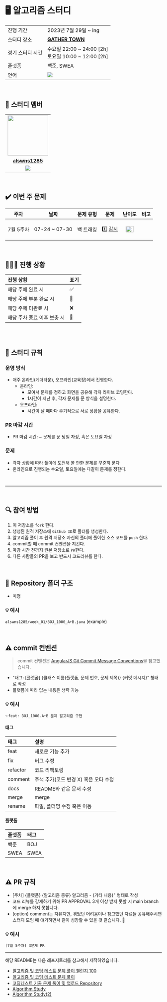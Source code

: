 # 🖥 알고리즘 스터디

<table>
  <tr>
    <td>진행 기간</td>
    <td>2023년 7월 29일 ~ ing </td>
  </tr>
  <tr>
    <td>스터디 장소</td>
    <td><a href="https://app.gather.town/app/3OAgSQDPNpVJ338V/ssafyStudy"><b>GATHER TOWN</b></a></td>
  </tr>
  <tr>
    <td>정기 스터디 시간</td>
    <td>수요일 22:00 ~ 24:00 [2h]<br>토요일 10:00 ~ 12:00 [2h]</td>
  </tr>
  <tr>
    <td>플랫폼</td>
    <td>백준, SWEA</td>
  </tr>
  <tr>
    <td>언어</td>
    <td><img src="https://img.shields.io/badge/Java-007396.svg?&style=for-the-badge&logo=Java&logoColor=white"> 
    </td>
  </tr>
</table>

<br/>

## 🤖 스터디 멤버

<table>
 <tr>
    <td align="center"><a href="https://github.com/alswns1285"><img src="https://avatars.githubusercontent.com/alswns1285" width="130px;" alt=""></a></td>
    <!-- <td align="center"><a href="https://github.com/HyowonSin"><img src="https://avatars.githubusercontent.com/HyowonSin" width="130px;" alt=""></a></td>
    <td align="center"><a href="https://github.com/jaea-kim"><img src="https://avatars.githubusercontent.com/jaea-kim" width="130px;" alt=""></a></td>
    <td align="center"><a href="https://github.com/JeonHyoChang"><img src="https://avatars.githubusercontent.com/JeonHyoChang" width="130px;" alt=""></a></td> -->
  </tr>
  <tr>
    <td align="center"><a href="https://github.com/alswns1285"><b>alswns1285</b></a></td>
    <!-- <td align="center"><a href="https://github.com/HyowonSin"><b>HyowonSin</b></a></td>
    <td align="center"><a href="https://github.com/jaea-kim"><b>jaea-kim</b></a></td>
    <td align="center"><a href="https://github.com/JeonHyoChang"><b>JeonHyoChang</b></a></td> -->
  </tr>
  <tr> 
    <td align="center"><img src="https://img.shields.io/badge/Java-007396.svg?&style=for-the-badge&logo=Java&logoColor=white"></td>
    <!-- <td align="center"><img src="https://img.shields.io/badge/Java-007396?style=for-the-badge&logo=java&logoColor=white"><br/><img src="https://img.shields.io/badge/Python-3776AB?style=for-the-badge&logo=python&logoColor=white"></td>
    <td align="center"><img src="https://img.shields.io/badge/Java-007396?style=for-the-badge&logo=java&logoColor=white"><br/><img src="https://img.shields.io/badge/Python-3776AB?style=for-the-badge&logo=python&logoColor=white"></td>
    <td align="center"><img src="https://img.shields.io/badge/Java-007396?style=for-the-badge&logo=java&logoColor=white"><br/><img src="https://img.shields.io/badge/Python-3776AB?style=for-the-badge&logo=python&logoColor=white"></td> -->
  </tr> 
</table>

<br/>

## ✔️ 이번 주 문제

| 주차 | 날짜 | 문제 유형 | 문제 | 난이도 | 비고 |
|:---:|:---:|:---:|:---:|:---:|:---:|
| 7월 5주차 | 07-24 ~ 07-30 | 백 트래킹 | <p align=left> 1️⃣ [감시](https://www.acmicpc.net/problem/15683)  | <img height="20px" width="25px" src="https://static.solved.ac/tier_small/12.svg"/> | <br><br> |


<br/>

## 🧑🏻‍💻 진행 상황

| 진행 상황            | 표기  |
|:-----------------|:----|
| 해당 주에 완료 시       | ✅   |
| 해당 주에 부분 완료 시    | 🔢  |
| 해당 주에 미완료 시      | ❌   |
| 해당 주차 종료 이후 보충 시 | 🔺  |

<br>

<!-- |   주차    |      날짜       | jinny-l | HyowonSin | jaea-kim | JeonHyoChang | Gwonwoo-Nam |
|:-------:|:-------------:|:-------:|:---------:|:--------:|:------------:|:-----------:|
| week_01 | 02-20 ~ 02-26 |    ✅    |     ✅     |    ✅     |      ✅      |   중도 합류   |
| week_02 | 02-27 ~ 03-05 |    ✅    |     ✅     |    ✅     |      ✅      |      ✅     |
| week_03 | 03-06 ~ 03-12 |    ✅    |     🔺     |    ✅     |      ✅      |      ✅     |
| week_04 | 03-13 ~ 03-19 |    ✅    |     ✅     |    🔺     |      ✅      |      ✅     |
| week_05 | 03-20 ~ 03-26 |    ✅    |     🔺     |    ✅     |      ✅      |      ✅     |
| week_06 | 03-27 ~ 04-02 |    2️⃣    |     ❌     |    🔺     |      🔺      |      ✅     |
| week_07 | 04-03 ~ 04-09 |   방학    |    방학    |    방학    |      방학     |     방학     |
| week_08 | 04-10 ~ 04-16 |    2️⃣    |     ✅     |    ✅     |      ✅      |      ✅     |
| week_09 | 04-17 ~ 04-23 |    ✅    |     ✅     |    ✅     |      ✅      |      ✅     |
| week_10 | 04-24 ~ 04-30 |    ✅    |     ✅     |    3️⃣     |      ✅      |      ✅     |
| week_11 | 05-01 ~ 05-07 |   방학    |    방학    |    방학    |      방학     |     방학     |
| week_12 | 05-08 ~ 05-14 |   방학    |    방학    |    방학    |      방학     |     방학     |
| week_13 | 05-15 ~ 05-21 |    2️⃣    |     ✅     |    ✅     |      3️⃣      |   면접 준비   |
| week_14 | 05-22 ~ 05-28 |    3️⃣    |     3️⃣     |    2️⃣     |      3️⃣      |   면접 준비   |
| week_15 | 05-29 ~ 06-04 |    ✅    |     ✅     |    ❌     |      ✅      |   면접 준비   |
| week_16 | 06-05 ~ 06-11 |    ✅    |     2️⃣     |    2️⃣     |      ✅      |   면접 준비   |
| week_17 | 06-12 ~ 06-18 |   방학    |    방학    |    방학    |      방학     |     방학     |
| week_18 | 06-19 ~ 06-25 |   방학    |    방학    |    방학    |      방학     |     방학     |
| week_19 | 06-26 ~ 07-02 |   방학    |    방학    |    방학    |      방학     |     방학     |
| week_20 | 07-03 ~ 07-09 |   2️⃣    |     ❌     |    2️⃣     |      2️⃣     |      ❌    |
| week_21 | 07-10 ~ 07-16 |   1️⃣    |     ❌     |    ❌    |       ❌     |      ❌    |
| week_22 | 07-17 ~ 07-23 |        |          |         |            |      |
| week_23 | 07-24 ~ 07-30 |        |          |         |            |      | -->


<br/>

## 📌 스터디 규칙

### 운영 방식

- 매주 온라인(게더타운), 오프라인(교육장)에서 진행한다.
    - 온라인:
        - 모여서 문제를 정하고 화면을 공유해 각자 라이브 코딩한다.
        - 1시간이 지난 후, 각자 문제를 푼 방식을 설명한다.
    - 오프라인:
        - 시간이 날 때마다 주기적으로 서로 상황을 공유한다.

### PR 마감 시간

- PR 마감 시간: ~ 문제를 푼 당일 자정, 혹은 토요일 자정

### 문제

- 각자 상황에 따라 풀이에 도전해 볼 만한 문제를 꾸준히 푼다
- 온라인으로 진행되는 수요일, 토요일에는 다같이 문제를 정한다.

<br/>

<!-- ## 🗓 일정표(매주 5 문제) -->
<!-- <br>
<details>
  <summary>일정표 열기</summary>
 
| 주차 | 날짜 | 문제 유형 | 문제 | 난이도 | 비고 |
|:---:|:---:|:---:|:---:|:---:|:---:|
| week_01 | 02-20 ~ 02-26 | Brute Force | <p align=left> 1️⃣ [분해합](https://www.acmicpc.net/problem/2231) <br> 2️⃣ [일곱 난쟁이](https://www.acmicpc.net/problem/2309) <br> 3️⃣ [체스판 다시 칠하기](https://www.acmicpc.net/problem/1018) <br> 4️⃣ [한수](https://www.acmicpc.net/problem/1065) <br> 5️⃣ [숫자 정사각형](https://www.acmicpc.net/problem/1051) </p> | <img height="20px" width="25px" src="https://static.solved.ac/tier_small/4.svg"/> <br> <img height="20px" width="25px" src="https://static.solved.ac/tier_small/5.svg"/> <br> <img height="20px" width="25px" src="https://static.solved.ac/tier_small/7.svg"/> <br> <img height="20px" width="25px" src="https://static.solved.ac/tier_small/7.svg"/> <br> <img height="20px" width="25px" src="https://static.solved.ac/tier_small/7.svg"/> | <br><br><br><br> |
| week_02 | 02-27 ~ 03-05 | Sort Application | <p align=left> 1️⃣ [세수정렬](https://www.acmicpc.net/problem/2752) <br> 2️⃣ [콘테스트](https://www.acmicpc.net/problem/5576) <br> 3️⃣ [나이순 정렬](https://www.acmicpc.net/problem/10814) <br> 4️⃣ [좌표 정렬하기](https://www.acmicpc.net/problem/11650) <br> 5️⃣ [신입사원](https://www.acmicpc.net/problem/1946) </p> | <img height="20px" width="25px" src="https://static.solved.ac/tier_small/2.svg"/> <br> <img height="20px" width="25px" src="https://static.solved.ac/tier_small/4.svg"/> <br> <img height="20px" width="25px" src="https://static.solved.ac/tier_small/6.svg"/> <br> <img height="20px" width="25px" src="https://static.solved.ac/tier_small/6.svg"/> <br> <img height="20px" width="25px" src="https://static.solved.ac/tier_small/10.svg"/> | <br><br><br><br> |
| week_03 | 03-06 ~ 03-12 | Binary Search | <p align=left> 1️⃣ [정수 제곱근](https://www.acmicpc.net/problem/2417) <br> 2️⃣ [수 찾기](https://www.acmicpc.net/problem/1920) <br> 3️⃣ [게임](https://www.acmicpc.net/problem/1072) <br> 4️⃣ [용돈 관리](https://www.acmicpc.net/problem/6236) <br> 5️⃣ [나무 자르기](https://www.acmicpc.net/problem/2805) </p> | <img height="20px" width="25px" src="https://static.solved.ac/tier_small/7.svg"/> <br> <img height="20px" width="25px" src="https://static.solved.ac/tier_small/7.svg"/> <br> <img height="20px" width="25px" src="https://static.solved.ac/tier_small/8.svg"/> <br> <img height="20px" width="25px" src="https://static.solved.ac/tier_small/9.svg"/> <br> <img height="20px" width="25px" src="https://static.solved.ac/tier_small/9.svg"/> | <br><br><br><br> |
| week_04 | 03-13 ~ 03-19 | Two Pointers | <p align=left> 1️⃣ [배열 합치기](https://www.acmicpc.net/problem/11728) <br> 2️⃣ [주몽](https://www.acmicpc.net/problem/1940) <br> 3️⃣ [두 수의 합](https://www.acmicpc.net/problem/3273) <br> 4️⃣ [회전 초밥](https://www.acmicpc.net/problem/2531) <br> 5️⃣ [두 개의 탑](https://www.acmicpc.net/problem/2118) </p> | <img height="20px" width="25px" src="https://static.solved.ac/tier_small/6.svg"/> <br> <img height="20px" width="25px" src="https://static.solved.ac/tier_small/7.svg"/> <br> <img height="20px" width="25px" src="https://static.solved.ac/tier_small/8.svg"/> <br> <img height="20px" width="25px" src="https://static.solved.ac/tier_small/10.svg"/> <br> <img height="20px" width="25px" src="https://static.solved.ac/tier_small/11.svg"/> | <br><br><br><br> |
| week_05 | 03-20 ~ 03-26 | Graph Search | <p align=left> 1️⃣ [바이러스](https://www.acmicpc.net/problem/2606) <br> 2️⃣ [DFS와 BFS](https://www.acmicpc.net/problem/1260) <br> 3️⃣ [유기농 배추](https://www.acmicpc.net/problem/1012) <br> 4️⃣ [연결 요소의 개수](https://www.acmicpc.net/problem/11724) <br> 5️⃣ [토마토](https://www.acmicpc.net/problem/7576) <br> ➕ [회의실 배정](https://www.acmicpc.net/problem/1931) <br> ➕ [개똥벌레](https://www.acmicpc.net/problem/3020) </p> | <img height="20px" width="25px" src="https://static.solved.ac/tier_small/8.svg"/> <br> <img height="20px" width="25px" src="https://static.solved.ac/tier_small/9.svg"/> <br> <img height="20px" width="25px" src="https://static.solved.ac/tier_small/9.svg"/> <br> <img height="20px" width="25px" src="https://static.solved.ac/tier_small/9.svg"/> <br> <img height="20px" width="25px" src="https://static.solved.ac/tier_small/11.svg"/> <br> <img height="20px" width="25px" src="https://static.solved.ac/tier_small/10.svg"/> <br> <img height="20px" width="25px" src="https://static.solved.ac/tier_small/11.svg"/>| <br><br><br><br><br> 옵션 <br> 옵션 |
| week_06 | 03-27 ~ 04-02 | Tree | <p align=left> 1️⃣ [상근이의 여행](https://www.acmicpc.net/problem/9372) <br> 2️⃣ [부동산 다툼](https://www.acmicpc.net/problem/20364) <br> 3️⃣ [완전 이진 트리](https://www.acmicpc.net/problem/9934) <br> 4️⃣ [트리 순회](https://www.acmicpc.net/problem/1991) <br> 5️⃣ [이진 검색 트리](https://www.acmicpc.net/problem/5639) </p> | <img height="20px" width="25px" src="https://static.solved.ac/tier_small/7.svg"/> <br> <img height="20px" width="25px" src="https://static.solved.ac/tier_small/10.svg"/> <br> <img height="20px" width="25px" src="https://static.solved.ac/tier_small/10.svg"/> <br> <img height="20px" width="25px" src="https://static.solved.ac/tier_small/10.svg"/> <br> <img height="20px" width="25px" src="https://static.solved.ac/tier_small/11.svg"/> | <br><br><br><br> |
| week_07 | 04-03 ~ 04-09 | <br> 방학 <br><br> | X | X | X |
| week_08 | 04-10 ~ 04-16 | Dynamic Programming | <p align=left> 1️⃣ [1, 2, 3 더하기](https://www.acmicpc.net/problem/9095) <br> 2️⃣ [가장 긴 증가하는 부분 수열](https://www.acmicpc.net/problem/11053) <br> 3️⃣ [구간 합 구하기 5](https://www.acmicpc.net/problem/11660) <br> 4️⃣ [RGB거리](https://www.acmicpc.net/problem/1149) <br> 5️⃣ [평범한 배낭](https://www.acmicpc.net/problem/12865) </p> | <img height="20px" width="25px" src="https://static.solved.ac/tier_small/8.svg"/> <br> <img height="20px" width="25px" src="https://static.solved.ac/tier_small/9.svg"/> <br> <img height="20px" width="25px" src="https://static.solved.ac/tier_small/10.svg"/> <br> <img height="20px" width="25px" src="https://static.solved.ac/tier_small/10.svg"/> <br> <img height="20px" width="25px" src="https://static.solved.ac/tier_small/11.svg"/> | <br><br><br><br> |
| week_09 | 04-17 ~ 04-23 | Greedy | <p align=left> 1️⃣ [ATM](https://www.acmicpc.net/problem/11399) <br> 2️⃣ [에너지 드링크](https://www.acmicpc.net/problem/20115) <br> 3️⃣ [민겸 수](https://www.acmicpc.net/problem/21314) <br> 4️⃣ [회의실 배정](https://www.acmicpc.net/problem/1931) <br> 5️⃣ [강의실 배정](https://www.acmicpc.net/problem/11000) </p> | <img height="20px" width="25px" src="https://static.solved.ac/tier_small/7.svg"/> <br> <img height="20px" width="25px" src="https://static.solved.ac/tier_small/8.svg"/> <br> <img height="20px" width="25px" src="https://static.solved.ac/tier_small/9.svg"/> <br> <img height="20px" width="25px" src="https://static.solved.ac/tier_small/10.svg"/> <br> <img height="20px" width="25px" src="https://static.solved.ac/tier_small/11.svg"/> | <br><br><br><br> |
| week_10 | 04-24 ~ 04-30 | String | <p align=left> 1️⃣ [듣보잡](https://www.acmicpc.net/problem/1764) <br> 2️⃣ [파일 정리](https://www.acmicpc.net/problem/20291) <br> 3️⃣ [싸이버개강총회](https://www.acmicpc.net/problem/19583) <br> 4️⃣ [문자열 게임 2](https://www.acmicpc.net/problem/20437) <br> 5️⃣ [회문](https://www.acmicpc.net/problem/17609) </p> | <img height="20px" width="25px" src="https://static.solved.ac/tier_small/7.svg"/> <br> <img height="20px" width="25px" src="https://static.solved.ac/tier_small/8.svg"/> <br> <img height="20px" width="25px" src="https://static.solved.ac/tier_small/9.svg"/> <br> <img height="20px" width="25px" src="https://static.solved.ac/tier_small/11.svg"/> <br> <img height="20px" width="25px" src="https://static.solved.ac/tier_small/11.svg"/> | <br><br><br><br> |
| week_11 | 05-01 ~ 05-07 | 방학 | X | X | X |
| week_12 | 05-08 ~ 05-14 | 방학 | X | X | X |
| week_13 | 05-15 ~ 05-21 | Implementation | <p align=left> 1️⃣ [ZOAC 3](https://www.acmicpc.net/problem/20436) <br> 2️⃣ [달팽이](https://www.acmicpc.net/problem/1913) <br> 3️⃣ [달력](https://www.acmicpc.net/problem/20207) <br> 4️⃣ [ZOAC](https://www.acmicpc.net/problem/16719) <br> 5️⃣ [트리 순회](https://www.acmicpc.net/problem/22856) </p> | <img height="20px" width="25px" src="https://static.solved.ac/tier_small/7.svg"/> <br> <img height="20px" width="25px" src="https://static.solved.ac/tier_small/8.svg"/> <br> <img height="20px" width="25px" src="https://static.solved.ac/tier_small/11.svg"/> <br> <img height="20px" width="25px" src="https://static.solved.ac/tier_small/11.svg"/> <br> <img height="20px" width="25px" src="https://static.solved.ac/tier_small/12.svg"/> | <br><br><br><br> |
| week_14 | 05-22 ~ 05-28 | Divide and conquer | <p align=left> 1️⃣ [색종이 만들기](https://www.acmicpc.net/problem/2630) <br> 2️⃣ [222-풀링](https://www.acmicpc.net/problem/17829) <br> 3️⃣ [Z](https://www.acmicpc.net/problem/1074) <br> 4️⃣ [별 찍기 - 10](https://www.acmicpc.net/problem/2447) <br> 5️⃣ [별 찍기 - 11](https://www.acmicpc.net/problem/2448) </p> | <img height="20px" width="25px" src="https://static.solved.ac/tier_small/9.svg"/> <br> <img height="20px" width="25px" src="https://static.solved.ac/tier_small/9.svg"/> <br> <img height="20px" width="25px" src="https://static.solved.ac/tier_small/10.svg"/> <br> <img height="20px" width="25px" src="https://static.solved.ac/tier_small/11.svg"/> <br> <img height="20px" width="25px" src="https://static.solved.ac/tier_small/12.svg"/> | <br><br><br><br> |
| week_15 | 05-29 ~ 06-04 | Data Structre 1 | <p align=left> 1️⃣ [괄호](https://www.acmicpc.net/problem/9012) <br> 2️⃣ [후위 표기식2](https://www.acmicpc.net/problem/1935) <br> 3️⃣ [탑](https://www.acmicpc.net/problem/2493) </p> | <img height="20px" width="25px" src="https://static.solved.ac/tier_small/7.svg"/> <br> <img height="20px" width="25px" src="https://static.solved.ac/tier_small/8.svg"/> <br> <img height="20px" width="25px" src="https://static.solved.ac/tier_small/11.svg"/> | <br><br> |
| week_16 | 06-05 ~ 06-11 | Data Structre 2 | <p align=left> 1️⃣ [나는야 포켓몬 마스터 이다솜](https://www.acmicpc.net/problem/1620) <br> 2️⃣ [N번째 큰 수](https://www.acmicpc.net/problem/2075) <br> 3️⃣ [이중 우선순위 큐](https://www.acmicpc.net/problem/7662) </p> | <img height="20px" width="25px" src="https://static.solved.ac/tier_small/7.svg"/> <br> <img height="20px" width="25px" src="https://static.solved.ac/tier_small/8.svg"/> <br> <img height="20px" width="25px" src="https://static.solved.ac/tier_small/12.svg"/> | <br><br> |
| week_17 | 06-12 ~ 06-18 | 방학 | X | X | X |
| week_18 | 06-19 ~ 06-25 | 방학 | X | X | X |
| week_19 | 06-26 ~ 07-02 | 방학 | X | X | X |
| week_20 | 07-03 ~ 07-09 | Backtracking | <p align=left> 1️⃣ [N과 M (1)](https://www.acmicpc.net/problem/15649) <br> 2️⃣ [N과 M (9)](https://www.acmicpc.net/problem/15663) <br> 3️⃣ [넴모넴모 (Easy)](https://www.acmicpc.net/problem/14712) </p> | <img height="20px" width="25px" src="https://static.solved.ac/tier_small/8.svg"/> <br> <img height="20px" width="25px" src="https://static.solved.ac/tier_small/9.svg"/> <br> <img height="20px" width="25px" src="https://static.solved.ac/tier_small/11.svg"/> | <br><br> |
| week_21 | 07-10 ~ 07-16 | Shortest Path | <p align=left> 1️⃣ [특정 거리의 도시 찾기](https://www.acmicpc.net/problem/18352) <br> 2️⃣ [경로 찾기](https://www.acmicpc.net/problem/11403) <br> 3️⃣ [숨바꼭질 3](https://www.acmicpc.net/problem/13549) </p> | <img height="20px" width="25px" src="https://static.solved.ac/tier_small/9.svg"/> <br> <img height="20px" width="25px" src="https://static.solved.ac/tier_small/10.svg"/> <br> <img height="20px" width="25px" src="https://static.solved.ac/tier_small/11.svg"/> | <br><br> |
| week_22 | 07-17 ~ 07-23 | Minimum Spanning Tree | <p align=left> 1️⃣ [최소 스패닝 트리](https://www.acmicpc.net/problem/1197) <br> 2️⃣ [네트워크 연결](https://www.acmicpc.net/problem/1922) <br> 3️⃣ [도시 건설](https://www.acmicpc.net/problem/21924) </p> | <img height="20px" width="25px" src="https://static.solved.ac/tier_small/12.svg"/> <br> <img height="20px" width="25px" src="https://static.solved.ac/tier_small/12.svg"/> <br> <img height="20px" width="25px" src="https://static.solved.ac/tier_small/12.svg"/> | <br><br> |
| week_23 | 07-24 ~ 07-30 | Simulation | <p align=left> 1️⃣ [지구 온난화](https://www.acmicpc.net/problem/5212) <br> 2️⃣ [후보 추천하기](https://www.acmicpc.net/problem/1713) <br> 3️⃣ [마법사 상어와 비바라기](https://www.acmicpc.net/problem/21610) </p> | <img height="20px" width="25px" src="https://static.solved.ac/tier_small/9.svg"/> <br> <img height="20px" width="25px" src="https://static.solved.ac/tier_small/10.svg"/> <br> <img height="20px" width="25px" src="https://static.solved.ac/tier_small/11.svg"/> | <br><br> |
  
  
  
  
  </details>
<br/> -->

---

<br/>

## 🔍 참여 방법

1. 이 저장소를 `fork` 한다.
2. 생성된 원격 저장소에 `Github ID`로 폴더를 생성한다.
3. 알고리즘 풀이 후 원격 저장소 자신의 폴더에 풀이한 소스 코드를 `push` 한다.
4. commit할 때 commit 컨벤션을 지킨다.
5. 마감 시간 전까지 원본 저장소로 `PR`한다.
6. 다른 사람들의 PR을 보고 반드시 코드리뷰를 한다.

<br/>

## 📁 Repository 폴더 구조

- 미정

### 💡 예시

`alswns1285/week_01/BOJ_1000_A+B.java` (example)

<br/>

## ⚠️ commit 컨벤션

> commit 컨벤션은 [AngularJS Git Commit Message Conventions](https://gist.github.com/stephenparish/9941e89d80e2bc58a153)을 참고했습니다.

- "태그: [플랫폼] {클래스 이름(플랫폼, 문제 번호, 문제 제목)} {커밋 메시지}" 형태로 작성
- 플랫폼에 따라 없는 내용은 생략 가능

### 💡 예시

`✨feat: BOJ_1000.A+B 문제 알고리즘 구현`
<br>

#### 태그


 | 태그       | 설명                      |
|:---------|:------------------------|
| feat     | 새로운 기능 추가               |
| fix      | 버그 수정                   |
| refactor | 코드 리팩토링                 |
| comment  | 주석 추가(코드 변경 X) 혹은 오타 수정 |
| docs     | README와 같은 문서 수정        |
| merge    | merge                   |
| rename   | 파일, 폴더명 수정 혹은 이동        |

#### 플랫폼

| 플랫폼    | 태그  |
|:-------|:----|
| 백준   | BOJ |
| SWEA   | SWEA |

<br/>

## ⚠️ PR 규칙

- [주차] {플랫폼} {알고리즘 종류} 알고리즘 - {기타 내용}" 형태로 작성
- 코드 리뷰를 강제하기 위해 PR APPROVAL 3개 이상 받지 못할 시 main branch에 merge 하지 못합니다.
- (option) comment는 자유지만, 겪었던 어려움이나 참고했던 자료들 공유해주시면 스터디 모임 때 얘기하면서 같이 성장할 수 있을 것 같습니다. 🙂

### 💡 예시

`[7월 5주차] 3문제 PR`

---

해당 README는 다음 레포지토리를 참고해서 제작하였습니다.

- [알고리즘 및 코딩 테스트 문제 풀이 챌린지 100](https://github.com/ellynhan/challenge100-codingtest-study)
- [알고리즘 및 코딩 테스트 문제 풀이](https://github.com/Seongho0503/Algo_Study)
- [코딩테스트 기출 문제 풀이 및 업로드 Repository](https://github.com/CodeTest-StudyGroup/Code-Test-Study)
- [Algorithm Study](https://github.com/b1urrrr/Algorithm-Study)
- [Algorithm Study(2)](https://github.com/CodeSquad-2023-BE-Study/Algorithm-Study)
